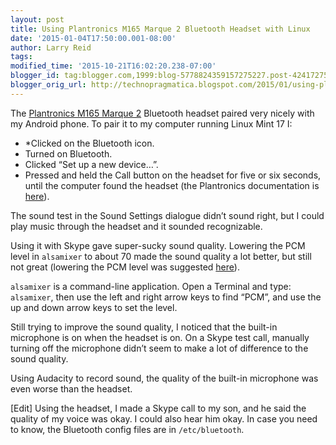 ```yaml
---
layout: post
title: Using Plantronics M165 Marque 2 Bluetooth Headset with Linux
date: '2015-01-04T17:50:00.001-08:00'
author: Larry Reid
tags:
modified_time: '2015-10-21T16:02:20.238-07:00'
blogger_id: tag:blogger.com,1999:blog-5778824359157275227.post-4241727560009556634
blogger_orig_url: http://technopragmatica.blogspot.com/2015/01/using-plantronics-m165-marque-2.html
---
```


The [Plantronics M165 Marque 2][1] Bluetooth headset paired very nicely
with my Android phone. To pair it to my computer running Linux Mint 17
I:

* *Clicked on the Bluetooth icon.
* Turned on Bluetooth.
* Clicked “Set up a new device…”.
* Pressed and held the Call button on the headset for five or six seconds, until the computer found the headset (the Plantronics documentation is [here][2]).

The sound test in the Sound Settings dialogue didn’t
sound right, but I could play music through the headset and it sounded
recognizable.

Using it with Skype gave super-sucky sound quality. Lowering the PCM
level in `alsamixer` to about 70 made the sound quality a lot better,
but still not great (lowering the PCM level was suggested [here][3]).

`alsamixer` is a command-line application. Open a Terminal and type:
`alsamixer`, then use the left and right arrow keys to find “PCM”, and
use the up and down arrow keys to set the level.

Still trying to improve the sound quality, I noticed that the built-in
microphone is on when the headset is on. On a Skype test call, manually
turning off the microphone didn’t seem to make a lot of difference to
the sound quality.

Using Audacity to record sound, the quality of the built-in microphone
was even worse than the headset.

\[Edit\] Using the headset, I made a Skype call to my son, and he said
the quality of my voice was okay. I could also hear him okay.
In case you need to know, the Bluetooth config files are in
`/etc/bluetooth`.



[1]: http://www.plantronics.com/ca/search/index.jsp?term=m165+marque+2
[2]: http://www.plantronics.com/ca/support/kb/detail.jsp?vfurl=/articles/en_US/How_To/RN17509&amp;p=&amp;c=Mobile_Cordless&amp;k=pair%20with%20computer&amp;t=How_To__kav&amp;lang=en_US&amp;popup=false
[3]: http://www.tomshardware.com/answers/id-2192627/poor-linux-sound-quality-driver-issue.html
